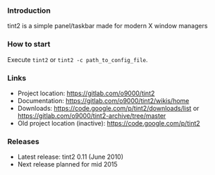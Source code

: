 ### Introduction

tint2 is a simple panel/taskbar made for modern X window managers

### How to start
Execute `tint2` or `tint2 -c path_to_config_file`.

### Links
* Project location: https://gitlab.com/o9000/tint2
* Documentation: https://gitlab.com/o9000/tint2/wikis/home
* Downloads: https://code.google.com/p/tint2/downloads/list or https://gitlab.com/o9000/tint2-archive/tree/master
* Old project location (inactive): https://code.google.com/p/tint2

### Releases
* Latest release: tint2 0.11 (June 2010)
* Next release planned for mid 2015
